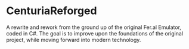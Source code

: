 # CenturiaReforged
A rewrite and rework from the ground up of the original Fer.al Emulator, coded in C#. The goal is to improve upon the foundations of the original project, while moving forward into modern technology.
